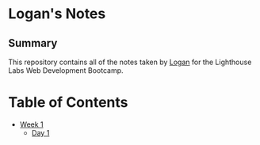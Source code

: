 # Logan's Notes
## Summary 

This repository contains all of the notes taken by [Logan](https://github.com/ShawkBawks) for the Lighthouse Labs Web Development Bootcamp.

# Table of Contents
* [Week 1](/Week_1)
  * [Day 1](/Week_1/Day_1)